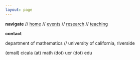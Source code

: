 ```yaml
---
layout: page
---
```


**navigate** //
[home](index.html) //
[events](pages/events.html) //
[research](pages/research.html) //
[teaching](pages/teaching.html)

**contact**

department of mathematics //
university of california, riverside

(email)
cicala (at) math (dot) ucr (dot) edu



